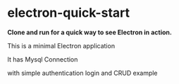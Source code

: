 # electron-quick-start

**Clone and run for a quick way to see Electron in action.**

This is a minimal Electron application

It has Mysql Connection

with simple authentication login and CRUD example
